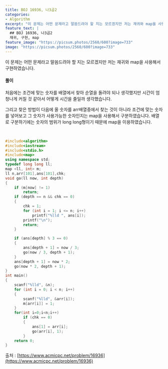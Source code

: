 ```yaml
---
title: BOJ 16936, 나3곱2
categories:
- Algorithm
excerpt: "이 문제는 어떤 문제라고 말씀드려야 할 지는 모르겠지만 저는 재귀와 map을 사용해서 구현하였습니다."
feature_text: |
  ## BOJ 16936, 나3곱2
  재귀, 구현, map
feature_image: "https://picsum.photos/2560/600?image=733"
image: "https://picsum.photos/2560/600?image=733"
---
```


이 문제는 어떤 문제라고 말씀드려야 할 지는 모르겠지만 저는 재귀와 map을 사용해서 구현하였습니다.

<h4>풀이</h4> 
처음에는 조건에 맞는 숫자를 배열에서 찾아 순열을 돌려야 되나 생각했지만 시간이 엄청나게 커질 것 같아서 어떻게 시간을 줄일까 생각했습니다.

그리고 찾은 방법이 다음에 올 숫자를 arr배열중에서 찾는 것이 아니라 조건에 맞는 숫자를 넣어보고 그 숫자가 사용가능한 숫자인지는 map을 사용해서 구분하였습니다. 배열로 구분하기에는 숫자의 범위가 long long형이기 때문에 map을 이용하였습니다. 

​
```c++
#include<algorithm>
#include<iostream>
#include<stdio.h>
#include<map>
using namespace std;
typedef long long ll;
map <ll, int> m;
ll n,arr[101],ans[101],chk;
void go(ll now, int depth)
{
	if (m[now] != 1)
		return;
	if (depth == n && chk == 0)
	{
		chk = 1;
		for (int i = 1; i <= n; i++)
			printf("%lld ", ans[i]);
		printf("\n");
		return;
	}

	if (ans[depth] % 3 == 0)
	{
		ans[depth + 1] = now / 3;
		go(now / 3, depth + 1);
	}
	ans[depth + 1] = now * 2;
	go(now * 2, depth + 1);
}
int main()
{
	scanf("%lld", &n);
	for (int i = 0; i < n; i++)
	{
		scanf("%lld", &arr[i]);
		m[arr[i]] = 1;
	}
	for(int i=0;i<n;i++)
		if (chk == 0)
		{
			ans[1] = arr[i];
			go(arr[i], 1);
		}
	return 0;
}
```

출처 : [https://www.acmicpc.net/problem/16936](https://www.acmicpc.net/problem/16936)
